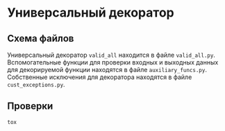 # Универсальный декоратор

## Схема файлов
Универсальный декоратор `valid_all` находится в файле `valid_all.py`. Вспомогательные функции для проверки входных и выходных данных для декорируемой функции находятся в файле `auxiliary_funcs.py`.  Собственные исключения для декоратора находятся в файле `cust_exceptions.py`.

## Проверки

``` 
tox 
```